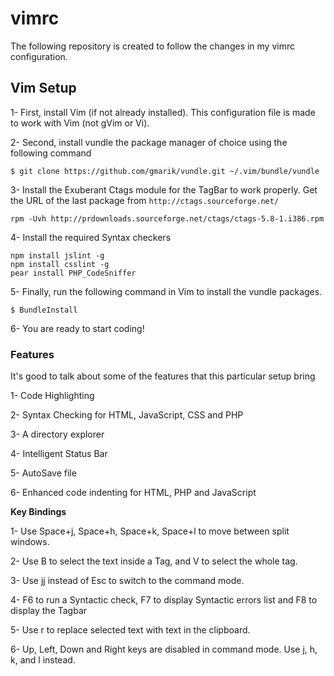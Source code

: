 vimrc
=====

The following repository is created to follow the changes in my vimrc configuration.

## Vim Setup

1- First, install Vim (if not already installed). This configuration file is made to work with Vim (not gVim or Vi).

2- Second, install vundle the package manager of choice using the following command

```
$ git clone https://github.com/gmarik/vundle.git ~/.vim/bundle/vundle
```

3- Install the Exuberant Ctags module for the TagBar to work properly. Get the URL of the last package from `http://ctags.sourceforge.net/`

```
rpm -Uvh http://prdownloads.sourceforge.net/ctags/ctags-5.8-1.i386.rpm
```

4- Install the required Syntax checkers

```
npm install jslint -g
npm install csslint -g
pear install PHP_CodeSniffer
```

5- Finally, run the following command in Vim to install the vundle packages.

```
$ BundleInstall
```

6- You are ready to start coding!

### Features

It's good to talk about some of the features that this particular setup bring

1- Code Highlighting

2- Syntax Checking for HTML, JavaScript, CSS and PHP

3- A directory explorer

4- Intelligent Status Bar

5- AutoSave file

6- Enhanced code indenting for HTML, PHP and JavaScript


**Key Bindings**

1- Use Space+j, Space+h, Space+k, Space+l to move between split windows.

2- Use B to select the text inside a Tag, and V to select the whole tag.

3- Use jj instead of Esc to switch to the command mode.

4- F6 to run a Syntactic check, F7 to display Syntactic errors list and F8 to display the Tagbar

5- Use r to replace selected text with text in the clipboard.

6- Up, Left, Down and Right keys are disabled in command mode. Use j, h, k, and l instead.
